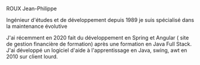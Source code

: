 ROUX Jean-Philippe

Ingénieur d'études et de développement depuis 1989 
je suis spécialisé dans la maintenance évolutive

J'ai récemment en 2020 fait du développement en Spring et Angular ( site de gestion financière de formation) 
après une formation en Java Full Stack.
J'ai développé un logiciel d'aide à l'apprentissage en Java, swing, awt en 2010 sur client lourd.


